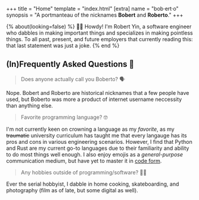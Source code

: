 +++
title = "Home"
template = "index.html"
[extra]
name = "bob·ert·o"
synopsis = "A portmanteau of the nicknames <strong>Bobert</strong> and <strong>Roberto</strong>."
+++

{% about(looking=false) %}
:wave::cowboy_hat_face: Howdy! I'm Robert Yin, a software engineer who dabbles in making important things and specializes in making pointless things. To all past, present, and future employers that currently reading this: that last statement was just a joke. 
{% end %}

## (In)Frequently Asked Questions :thought_balloon:

> Does anyone actually call you Boberto? :speaking_head:

Nope. Bobert and Roberto are historical nicknames that a few people have used, but Boberto was more a product of internet username neccessity than anything else.

> Favorite programming language? :nerd_face:

I'm not currently keen on crowning a language as my *favorite*, as my ~~traumatic~~ university curriculum has taught me that every langauge has its pros and cons in various engineering scenarios. However, I find that Python and Rust are my current go-to languages due to their familiarity and ability to do most things well enough. I also enjoy emojis as a *general-purpose* communication medium, but have yet to master it in [code form](https://www.emojicode.org).

> Any hobbies outside of programming/software? :technologist:

Ever the serial hobbyist, I dabble in home cooking, skateboarding, and photography (film as of late, but some digital as well).